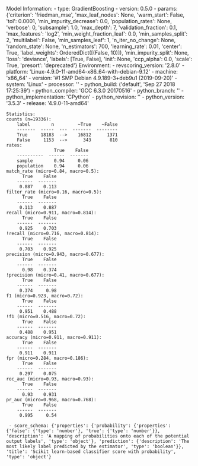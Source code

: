 Model Information:
	 - type: GradientBoosting
	 - version: 0.5.0
	 - params: {'criterion': 'friedman_mse', 'max_leaf_nodes': None, 'warm_start': False, 'tol': 0.0001, 'min_impurity_decrease': 0.0, 'population_rates': None, 'verbose': 0, 'subsample': 1.0, 'max_depth': 7, 'validation_fraction': 0.1, 'max_features': 'log2', 'min_weight_fraction_leaf': 0.0, 'min_samples_split': 2, 'multilabel': False, 'min_samples_leaf': 1, 'n_iter_no_change': None, 'random_state': None, 'n_estimators': 700, 'learning_rate': 0.01, 'center': True, 'label_weights': OrderedDict([(False, 10)]), 'min_impurity_split': None, 'loss': 'deviance', 'labels': [True, False], 'init': None, 'ccp_alpha': 0.0, 'scale': True, 'presort': 'deprecated'}
	Environment:
	 - revscoring_version: '2.8.0'
	 - platform: 'Linux-4.9.0-11-amd64-x86_64-with-debian-9.12'
	 - machine: 'x86_64'
	 - version: '#1 SMP Debian 4.9.189-3+deb9u1 (2019-09-20)'
	 - system: 'Linux'
	 - processor: ''
	 - python_build: ('default', 'Sep 27 2018 17:25:39')
	 - python_compiler: 'GCC 6.3.0 20170516'
	 - python_branch: ''
	 - python_implementation: 'CPython'
	 - python_revision: ''
	 - python_version: '3.5.3'
	 - release: '4.9.0-11-amd64'
	
	Statistics:
	counts (n=19336):
		label        n         ~True    ~False
		-------  -----  ---  -------  --------
		True     18183  -->    16812      1371
		False     1153  -->      343       810
	rates:
		              True    False
		----------  ------  -------
		sample        0.94     0.06
		population    0.94     0.06
	match_rate (micro=0.84, macro=0.5):
		  True    False
		------  -------
		 0.887    0.113
	filter_rate (micro=0.16, macro=0.5):
		  True    False
		------  -------
		 0.113    0.887
	recall (micro=0.911, macro=0.814):
		  True    False
		------  -------
		 0.925    0.703
	!recall (micro=0.716, macro=0.814):
		  True    False
		------  -------
		 0.703    0.925
	precision (micro=0.943, macro=0.677):
		  True    False
		------  -------
		  0.98    0.374
	!precision (micro=0.41, macro=0.677):
		  True    False
		------  -------
		 0.374     0.98
	f1 (micro=0.923, macro=0.72):
		  True    False
		------  -------
		 0.951    0.488
	!f1 (micro=0.516, macro=0.72):
		  True    False
		------  -------
		 0.488    0.951
	accuracy (micro=0.911, macro=0.911):
		  True    False
		------  -------
		 0.911    0.911
	fpr (micro=0.284, macro=0.186):
		  True    False
		------  -------
		 0.297    0.075
	roc_auc (micro=0.93, macro=0.93):
		  True    False
		------  -------
		  0.93    0.931
	pr_auc (micro=0.968, macro=0.768):
		  True    False
		------  -------
		 0.995     0.54
	
	 - score_schema: {'properties': {'probability': {'properties': {'false': {'type': 'number'}, 'true': {'type': 'number'}}, 'description': 'A mapping of probabilities onto each of the potential output labels', 'type': 'object'}, 'prediction': {'description': 'The most likely label predicted by the estimator', 'type': 'boolean'}}, 'title': 'Scikit learn-based classifier score with probability', 'type': 'object'}

